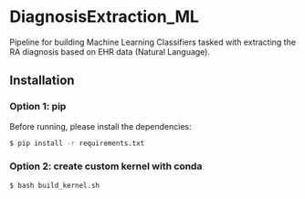 # DiagnosisExtraction_ML
Pipeline for building Machine Learning Classifiers tasked with extracting the RA diagnosis based on EHR data (Natural Language). 

## Installation

### Option 1: pip
Before running, please install the dependencies:

```sh
$ pip install -r requirements.txt
```

### Option 2: create custom kernel with conda 
 
```sh
$ bash build_kernel.sh
```